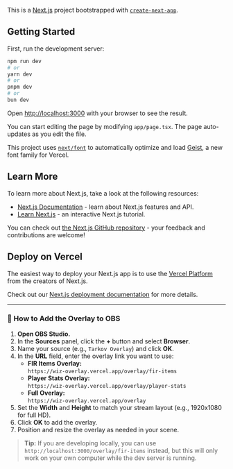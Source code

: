This is a [Next.js](https://nextjs.org) project bootstrapped with [`create-next-app`](https://nextjs.org/docs/app/api-reference/cli/create-next-app).

## Getting Started

First, run the development server:

```bash
npm run dev
# or
yarn dev
# or
pnpm dev
# or
bun dev
```

Open [http://localhost:3000](http://localhost:3000) with your browser to see the result.

You can start editing the page by modifying `app/page.tsx`. The page auto-updates as you edit the file.

This project uses [`next/font`](https://nextjs.org/docs/app/building-your-application/optimizing/fonts) to automatically optimize and load [Geist](https://vercel.com/font), a new font family for Vercel.

## Learn More

To learn more about Next.js, take a look at the following resources:

- [Next.js Documentation](https://nextjs.org/docs) - learn about Next.js features and API.
- [Learn Next.js](https://nextjs.org/learn) - an interactive Next.js tutorial.

You can check out [the Next.js GitHub repository](https://github.com/vercel/next.js) - your feedback and contributions are welcome!

## Deploy on Vercel

The easiest way to deploy your Next.js app is to use the [Vercel Platform](https://vercel.com/new?utm_medium=default-template&filter=next.js&utm_source=create-next-app&utm_campaign=create-next-app-readme) from the creators of Next.js.

Check out our [Next.js deployment documentation](https://nextjs.org/docs/app/building-your-application/deploying) for more details.

---

### 🎥 How to Add the Overlay to OBS

1. **Open OBS Studio.**
2. In the **Sources** panel, click the **+** button and select **Browser**.
3. Name your source (e.g., `Tarkov Overlay`) and click **OK**.
4. In the **URL** field, enter the overlay link you want to use:
   - **FIR Items Overlay:**  
     `https://wiz-overlay.vercel.app/overlay/fir-items`
   - **Player Stats Overlay:**  
     `https://wiz-overlay.vercel.app/overlay/player-stats`
   - **Full Overlay:**  
     `https://wiz-overlay.vercel.app/overlay`
5. Set the **Width** and **Height** to match your stream layout (e.g., 1920x1080 for full HD).
6. Click **OK** to add the overlay.
7. Position and resize the overlay as needed in your scene.

> **Tip:**
> If you are developing locally, you can use `http://localhost:3000/overlay/fir-items` instead, but this will only work on your own computer while the dev server is running.
